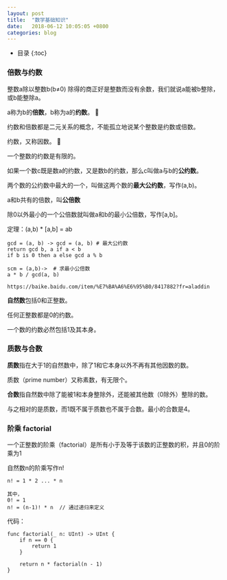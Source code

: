 ```yaml
---
layout: post
title:  "数学基础知识"
date:   2018-06-12 10:05:05 +0800
categories: blog
---
```


* 目录
{:toc}

### 倍数与约数
整数a除以整数b(b≠0) 除得的商正好是整数而没有余数，我们就说a能被b整除，或b能整除a。      

a称为b的**倍数**，b称为a的**约数**。           

约数和倍数都是二元关系的概念，不能孤立地说某个整数是约数或倍数。    

约数，又称因数。            

一个整数的约数是有限的。

如果一个数c既是数a的约数，又是数b的约数，那么c叫做a与b的**公约数**。

两个数的公约数中最大的一个，叫做这两个数的**最大公约数**，写作(a,b)。

a和b共有的倍数，叫**公倍数**    

除0以外最小的一个公倍数就叫做a和b的最小公倍数，写作[a,b]。

定理：(a,b) * [a,b] = ab

    gcd = (a, b) -> gcd = (a, b) # 最大公约数     
    return gcd b, a if a < b     
    if b is 0 then a else gcd a % b 
 
    scm = (a,b)->  # 求最小公倍数
    a * b / gcd(a, b)    
  
    https://baike.baidu.com/item/%E7%BA%A6%E6%95%B0/8417882?fr=aladdin


**自然数**包括0和正整数。

任何正整数都是0的约数。

一个数的约数必然包括1及其本身。

### 质数与合数

**质数**指在大于1的自然数中，除了1和它本身以外不再有其他因数的数。

质数（prime number）又称素数，有无限个。

**合数**指自然数中除了能被1和本身整除外，还能被其他数（0除外）整除的数。

与之相对的是质数，而1既不属于质数也不属于合数。最小的合数是4。


### 阶乘 factorial

一个正整数的阶乘（factorial）是所有小于及等于该数的正整数的积，并且0的阶乘为1

自然数n的阶乘写作n!

    n! = 1 * 2 ... * n

    其中，
    0! = 1
    n! = (n-1)! * n  // 通过递归来定义

代码：

    func factorial(_ n: UInt) -> UInt {
        if n == 0 {
            return 1
        }
        
        return n * factorial(n - 1)
    }

